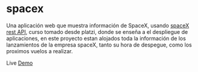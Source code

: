 # spacex
Una aplicación web que muestra información de SpaceX, usando [spaceX rest API](https://github.com/r-spacex/SpaceX-API), 
curso tomado desde platzi, donde se enseña a el despliegue de aplicaciones, en este proyecto estan alojados toda la información de los lanzamientos de la empresa spaceX, tanto su hora de despegue, como los proximos vuelos a realizar.

Live [Demo](https://platzinautas.now.sh/)
